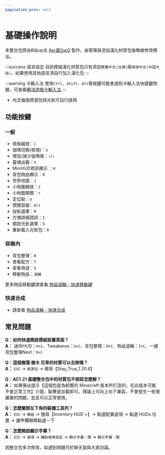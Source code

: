 ```yaml
---
pagination_prev: null
---
```


# 基礎操作說明

本整合包原由B站up主 [Aer晨QwQ](https://space.bilibili.com/1989205162) 製作，由管理員添加漢化材質包後略做修改釋出。

:::success 語言設定
目前模組漢化材質包只有添加`繁體中文(台灣)`與`简体中文(中国大陆)`，如果使用其他語言須自行加入漢化包
:::

:::warning 卡輸入法
使用`Ctrl`、`Shift`、`Alt`等按鍵可能會遇到卡輸入法快捷鍵問題，可查看[解決遊戲卡輸入法](/docs/other/input-stuck)
:::
* 內含幾個資源包與光影可自行啟用


## 功能按鍵
### 一般
* 視角縮放：`C`
* 伽瑪切換(夜視)：`G`
* 增加/減少伽瑪值：`↑`/`↓`
* 靈魂出竅：`V`
* MiniHUD資訊顯示 ：`H`
* 背包物品顯示：`B`
* 世界地圖：`J`
* 小地圖縮放：`Z`
* 小地圖開關：`+`
* 定位點：`U`
* 預覽容器：`Alt`
* 投影選單：`M`
* 方塊詳細資訊：`I`
* 開啟光影選單：`O`
* 重新載入光影包：`R`

### 容器內
* 背包整理：`R`
* 查看配方：`T`
* 查看用途：`U`
* 移動物品：`滾輪`

更多物品移動鍵請查看 [物品滾輪 - 快速移動鍵](/docs/mod/use/ItemScroller#容器內快速移動鍵)

### 快速合成
* 請查看 [物品滾輪 - 快速合成](/docs/mod/use/ItemScroller#快速合成)


## 常見問題

**Q：如何快速開啟模組設置頁面？**  
**A：** 迷你HUD：`H+C`、Tweakeroo：`X+C`、背包整理：`R+C`、物品滾輪：`I+C`、一键背包整理Next：`R+C`

**Q：這個樹葉 樹木 花草的材質可以去除嗎？**  
**A：** `ESC` -> `資源包` -> 移除【Stay_True_1.20.6】

**Q：AC1.21 基礎整合包中的材質包不相容怎麼辦？**  
**A：** 如果彈出提示【這個包是為較舊的 Minecraft 版本所打造的，在此版本可能不會正常工作】介面，點擊是加載即可。理論上可向上向下兼容，不會發生一些很嚴重的問題，並且可以正常使用。

**Q：怎麼關閉左下角的裝備工具列？**  
**A：** `ESC` -> `模組` -> 搜尋【Inventory HUD +】-> 點選配置選項 -> 點選 HUDs 位置 -> 護甲欄眼睛點選一下 

**Q：怎麼開啟顯示字幕？**  
**A：** `ESC` -> `選項` -> `輔助使用設定` -> `顯示字幕：關` -> `顯示字幕：開`

因整合包多次修改，如遇到問題可於聊天室與大家討論。
